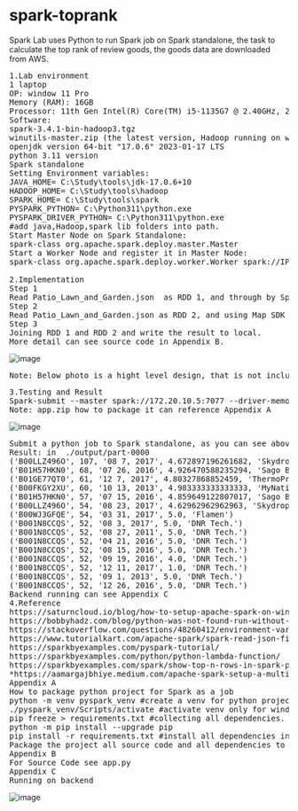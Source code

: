 # spark-toprank
Spark Lab uses Python to run Spark job on Spark standalone, the task to calculate the top rank of review goods,  the goods data are downloaded from AWS. 
<pre>
1.Lab environment 
1 laptop
OP: window 11 Pro
Memory (RAM): 16GB
Processor: 11th Gen Intel(R) Core(TM) i5-1135G7 @ 2.40GHz, 2419 Mhz, 4 Core(s), 8 Logical Processor(s)
Software: 
spark-3.4.1-bin-hadoop3.tgz
winutils-master.zip (the latest version, Hadoop running on window need it) 
openjdk version 64-bit "17.0.6" 2023-01-17 LTS
python 3.11 version
Spark standalone 
Setting Environment variables:
JAVA_HOME= C:\Study\tools\jdk-17.0.6+10
HADOOP_HOME= C:\Study\tools\hadoop
SPARK_HOME= C:\Study\tools\spark
PYSPARK_PYTHON= C:\Python311\python.exe
PYSPARK_DRIVER_PYTHON= C:\Python311\python.exe
#add java,Hadoop,spark lib folders into path.
Start Master Node on Spark Standalone:
spark-class org.apache.spark.deploy.master.Master
Start a Worker Node and register it in Master Node:
spark-class org.apache.spark.deploy.worker.Worker spark://IP:7077
  
2.Implementation
Step 1 
Read Patio_Lawn_and_Garden.json  as RDD 1, and through by Spark RDD SDK (map, reduceByKey,SortBy,Take) to process data. ReduceByKey can help group data by key, the key is product id(asin) and review time. Can use this key to find product total reviews in one day, and then using SortBy can sort top 15 records, finally use Map to handle top 15 records, and use product id(asin) as the key.  
Step 2
Read Patio_Lawn_and_Garden.json as RDD 2, and using Map SDK to take data we need it. the key is product id(asin) , and the value is the brand name of the product. 
Step 3 
Joining RDD 1 and RDD 2 and write the result to local.
More detail can see source code in Appendix B. 
</pre>
![image](https://github.com/liujiage/spark-toprank/assets/183577/8747a803-1ea1-4ad4-a0d4-a664ba8b8f62)
<pre>
Note: Below photo is a hight level design, that is not include (reduceByKey, SortBy, and Map implement detail).   
</pre>
<pre>
3.Testing and Result
Spark-submit --master spark://172.20.10.5:7077 --driver-memory 8g --executor-memory 8g --py-files app.zip app.py Patio_Lawn_and_Garden.json meta_Patio_Lawn_and_Garden.json ./output/
Note: app.zip how to package it can reference Appendix A
</pre>
![image](https://github.com/liujiage/spark-toprank/assets/183577/b011c530-613f-4c64-8905-3c4993479091)
<pre>
Submit a python job to Spark standalone, as you can see above running the job on Spark, we can using http://localhost:8080 to watch Spark running status.  The job was successful finished and spend 3.8 minutes only. 
Result: in  ./output/part-0000 
('B00LLZ496O', 107, '08 7, 2017', 4.672897196261682, 'Skydrop')
('B01H57HKN0', 68, '07 26, 2016', 4.926470588235294, 'Sago Brothers')
('B01GE77QT0', 61, '12 7, 2017', 4.80327868852459, 'ThermoPro')
('B00FKGY2XU', 60, '10 13, 2013', 4.983333333333333, 'MyNativity')
('B01H57HKN0', 57, '07 15, 2016', 4.859649122807017, 'Sago Brothers')
('B00LLZ496O', 54, '08 23, 2017', 4.62962962962963, 'Skydrop')
('B00WJ3GFQE', 54, '03 31, 2017', 5.0, 'Flamen')
('B001N8CCQS', 52, '08 3, 2017', 5.0, 'DNR Tech.')
('B001N8CCQS', 52, '08 27, 2011', 5.0, 'DNR Tech.')
('B001N8CCQS', 52, '04 21, 2016', 5.0, 'DNR Tech.')
('B001N8CCQS', 52, '08 15, 2016', 5.0, 'DNR Tech.')
('B001N8CCQS', 52, '09 19, 2016', 4.0, 'DNR Tech.')
('B001N8CCQS', 52, '12 11, 2017', 1.0, 'DNR Tech.')
('B001N8CCQS', 52, '09 1, 2013', 5.0, 'DNR Tech.')
('B001N8CCQS', 52, '12 26, 2016', 5.0, 'DNR Tech.')
Backend running can see Appendix C
4.Reference
https://saturncloud.io/blog/how-to-setup-apache-spark-on-windows-10-a-stepbystep-guide/
https://bobbyhadz.com/blog/python-was-not-found-run-without-arguments-to-install
https://stackoverflow.com/questions/48260412/environment-variables-pyspark-python-and-pyspark-driver-python
https://www.tutorialkart.com/apache-spark/spark-read-json-file-to-rdd/#gsc.tab=0
https://sparkbyexamples.com/pyspark-tutorial/
https://sparkbyexamples.com/python/python-lambda-function/
https://sparkbyexamples.com/spark/show-top-n-rows-in-spark-pyspark/
*https://aamargajbhiye.medium.com/apache-spark-setup-a-multi-node-standalone-cluster-on-windows-63d413296971
Appendix A
How to package python project for Spark as a job  
python -m venv pyspark_venv #create a venv for python project 
./pyspark_venv/Scripts/activate #activate venv only for window
pip freeze > requirements.txt #collecting all dependencies. Make sure your source code inside. 
python -m pip install --upgrade pip
pip install -r requirements.txt #install all dependencies into this project’s venv for packaging them. 
Package the project all source code and all dependencies to a zip file as a Spark job source file. 
Appendix B 
For Source Code see app.py
Appendix C
Running on backend 
</pre>
![image](https://github.com/liujiage/spark-toprank/assets/183577/3d220032-ed96-41fb-be54-97a3043dc8ad)






